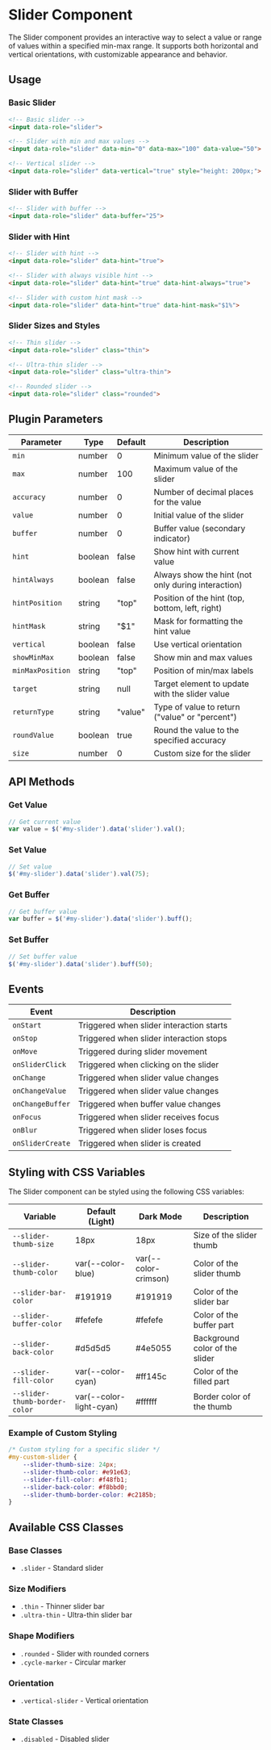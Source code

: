 # Slider Component

The Slider component provides an interactive way to select a value or range of values within a specified min-max range. It supports both horizontal and vertical orientations, with customizable appearance and behavior.

## Usage

### Basic Slider

```html
<!-- Basic slider -->
<input data-role="slider">

<!-- Slider with min and max values -->
<input data-role="slider" data-min="0" data-max="100" data-value="50">

<!-- Vertical slider -->
<input data-role="slider" data-vertical="true" style="height: 200px;">
```

### Slider with Buffer

```html
<!-- Slider with buffer -->
<input data-role="slider" data-buffer="25">
```

### Slider with Hint

```html
<!-- Slider with hint -->
<input data-role="slider" data-hint="true">

<!-- Slider with always visible hint -->
<input data-role="slider" data-hint="true" data-hint-always="true">

<!-- Slider with custom hint mask -->
<input data-role="slider" data-hint="true" data-hint-mask="$1%">
```

### Slider Sizes and Styles

```html
<!-- Thin slider -->
<input data-role="slider" class="thin">

<!-- Ultra-thin slider -->
<input data-role="slider" class="ultra-thin">

<!-- Rounded slider -->
<input data-role="slider" class="rounded">
```

## Plugin Parameters

| Parameter | Type | Default | Description |
| --------- | ---- | ------- | ----------- |
| `min` | number | 0 | Minimum value of the slider |
| `max` | number | 100 | Maximum value of the slider |
| `accuracy` | number | 0 | Number of decimal places for the value |
| `value` | number | 0 | Initial value of the slider |
| `buffer` | number | 0 | Buffer value (secondary indicator) |
| `hint` | boolean | false | Show hint with current value |
| `hintAlways` | boolean | false | Always show the hint (not only during interaction) |
| `hintPosition` | string | "top" | Position of the hint (top, bottom, left, right) |
| `hintMask` | string | "$1" | Mask for formatting the hint value |
| `vertical` | boolean | false | Use vertical orientation |
| `showMinMax` | boolean | false | Show min and max values |
| `minMaxPosition` | string | "top" | Position of min/max labels |
| `target` | string | null | Target element to update with the slider value |
| `returnType` | string | "value" | Type of value to return ("value" or "percent") |
| `roundValue` | boolean | true | Round the value to the specified accuracy |
| `size` | number | 0 | Custom size for the slider |

## API Methods

### Get Value
```javascript
// Get current value
var value = $('#my-slider').data('slider').val();
```

### Set Value
```javascript
// Set value
$('#my-slider').data('slider').val(75);
```

### Get Buffer
```javascript
// Get buffer value
var buffer = $('#my-slider').data('slider').buff();
```

### Set Buffer
```javascript
// Set buffer value
$('#my-slider').data('slider').buff(50);
```

## Events

| Event | Description |
| ----- | ----------- |
| `onStart` | Triggered when slider interaction starts |
| `onStop` | Triggered when slider interaction stops |
| `onMove` | Triggered during slider movement |
| `onSliderClick` | Triggered when clicking on the slider |
| `onChange` | Triggered when slider value changes |
| `onChangeValue` | Triggered when slider value changes |
| `onChangeBuffer` | Triggered when buffer value changes |
| `onFocus` | Triggered when slider receives focus |
| `onBlur` | Triggered when slider loses focus |
| `onSliderCreate` | Triggered when slider is created |

## Styling with CSS Variables

The Slider component can be styled using the following CSS variables:

| Variable | Default (Light) | Dark Mode | Description |
| -------- | --------------- | --------- | ----------- |
| `--slider-thumb-size` | 18px | 18px | Size of the slider thumb |
| `--slider-thumb-color` | var(--color-blue) | var(--color-crimson) | Color of the slider thumb |
| `--slider-bar-color` | #191919 | #191919 | Color of the slider bar |
| `--slider-buffer-color` | #fefefe | #fefefe | Color of the buffer part |
| `--slider-back-color` | #d5d5d5 | #4e5055 | Background color of the slider |
| `--slider-fill-color` | var(--color-cyan) | #ff145c | Color of the filled part |
| `--slider-thumb-border-color` | var(--color-light-cyan) | #ffffff | Border color of the thumb |

### Example of Custom Styling

```css
/* Custom styling for a specific slider */
#my-custom-slider {
    --slider-thumb-size: 24px;
    --slider-thumb-color: #e91e63;
    --slider-fill-color: #f48fb1;
    --slider-back-color: #f8bbd0;
    --slider-thumb-border-color: #c2185b;
}
```

## Available CSS Classes

### Base Classes
- `.slider` - Standard slider

### Size Modifiers
- `.thin` - Thinner slider bar
- `.ultra-thin` - Ultra-thin slider bar

### Shape Modifiers
- `.rounded` - Slider with rounded corners
- `.cycle-marker` - Circular marker

### Orientation
- `.vertical-slider` - Vertical orientation

### State Classes
- `.disabled` - Disabled slider